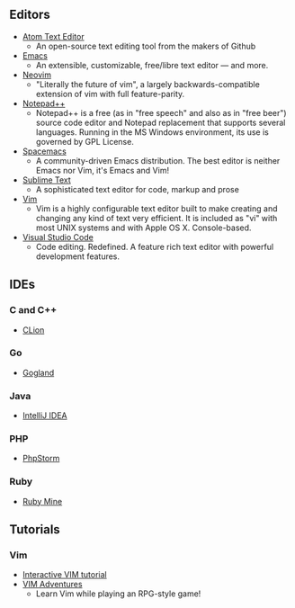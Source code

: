 ## Editors

- [Atom Text Editor](https://atom.io/)
   - An open-source text editing tool from the makers of Github
- [Emacs](https://www.gnu.org/software/emacs/)
   - An extensible, customizable, free/libre text editor — and more.
- [Neovim](https://neovim.io/)
   - "Literally the future of vim", a largely backwards-compatible extension of vim with full feature-parity.
- [Notepad++](https://notepad-plus-plus.org/)
   - Notepad++ is a free (as in "free speech" and also as in "free beer") source code editor and Notepad replacement that supports several languages. Running in the MS Windows environment, its use is governed by GPL License.
- [Spacemacs](http://spacemacs.org)
   - A community-driven Emacs distribution. The best editor is neither Emacs nor Vim, it's Emacs and Vim!
- [Sublime Text](https://www.sublimetext.com/)
   - A sophisticated text editor for code, markup and prose
- [Vim](http://www.vim.org/)
   - Vim is a highly configurable text editor built to make creating and changing any kind of text very efficient. It is included as "vi" with most UNIX systems and with Apple OS X. Console-based.
- [Visual Studio Code](https://code.visualstudio.com/)
   - Code editing. Redefined. A feature rich text editor with powerful development features.


## IDEs

### C and C++

 - [CLion](https://www.jetbrains.com/clion/)

### Go

  - [Gogland](https://www.jetbrains.com/go/)

### Java

  - [IntelliJ IDEA](https://www.jetbrains.com/idea/)

### PHP

  - [PhpStorm](https://www.jetbrains.com/phpstorm/)

### Ruby

  - [Ruby Mine](https://www.jetbrains.com/ruby/)


## Tutorials

### Vim
- [Interactive VIM tutorial](http://www.openvim.com/tutorial.html)
- [VIM Adventures](https://vim-adventures.com/)
  - Learn Vim while playing an RPG-style game!
